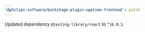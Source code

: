 ```yaml
---
'@philips-software/backstage-plugin-upptime-frontend': patch
---
```


Updated dependency `@testing-library/react` to `^16.0.1`.
